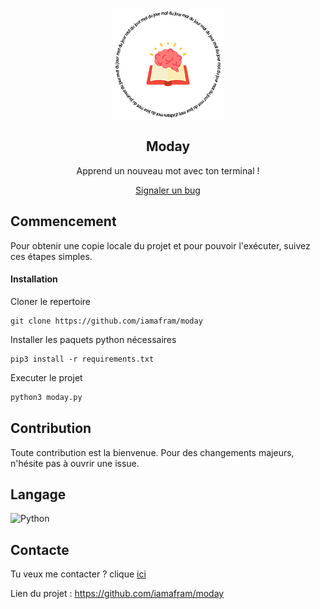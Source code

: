 <p align="center">
 <img src="https://github.com/iamafram/moday/blob/master/img/logo.png" align="center" alt="logo" />
 <h2 align="center">Moday</h2>
 <p align="center">Apprend un nouveau mot avec ton terminal ! </p>
</p>

  <p align="center">
    <a href="https://github.com/iamafram/">Signaler un bug</a>
  </p>
</p>

## Commencement

Pour obtenir une copie locale du projet et pour pouvoir l'exécuter, suivez ces étapes simples.

#### Installation

Cloner le repertoire

    git clone https://github.com/iamafram/moday

Installer les paquets python nécessaires

    pip3 install -r requirements.txt  

Executer le projet 

```python
python3 moday.py
```

## Contribution
Toute contribution est la bienvenue. Pour des changements majeurs, n'hésite pas à ouvrir une issue.

## Langage
<img alt="Python" src="https://img.shields.io/badge/python%20-%2314354C.svg?&style=for-the-badge&logo=python&logoColor=white"/>

## Contacte

Tu veux me contacter ? clique [ici](mailto:aframdiril@gmail.com)

Lien du projet : https://github.com/iamafram/moday
